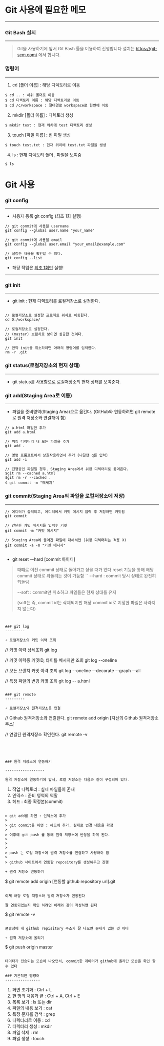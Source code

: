 # Git 사용에 필요한 메모

----------


### Git Bash 설치
------------
> Git을 사용하기에 앞서 Git Bash 툴을 이용하여 진행합니다
> 설치는 https://git-scm.com/ 에서 합니다.

### 명령어

-----------

1. cd [폴더 이름] : 해당 디렉토리로 이동

```
$ cd .. : 하위 폴더로 이동
$ cd 디렉토리 이름 : 해당 디렉토리로 이동
$ cd /c/workspace : 절대경로 workspace로 한번에 이동
```

2. mkdir [폴더 이름] : 디렉토리 생성

```
$ mkdir test : 현재 위치에 test 디렉토리 생성
```

3. touch [파일 이름] : 빈 파일 생성

```
$ touch test.txt : 현재 위치에 test.txt 파일을 생성
```

4. ls : 현재 디렉토리 폴더 , 파일을 보여줌

```
$ ls
```

# Git 사용


### git config 
----------

+ 사용자 등록 git config (최초 1회 실행)  

```
// git commit에 사용될 username
git config --global user.name "your_name"
 
// git commit에 사용될 email
git config --global user.email "your_email@example.com"
 
// 설정한 내용을 확인할 수 있다.
git config --list
```

+ 해당 작업은 <u>최초 1회만</u> 실행!
----------
### git init
  
------------
+ git init : 현재 디렉토리를 로컬저장소로 설정한다.
```

// 로컬저장소로 설정할 프로젝트 위치로 이동한다.
cd D:/workspace/
 
// 로컬저장소로 설정한다.
// (master) 브랜치로 보이면 성공한 것이다.
git init
 
// 만약 init을 취소하려면 아래의 명령어를 입력한다.
rm -r .git
```

### git status(로컬저장소의 현재 상태)
------------

+ git status를 사용함으로 로컬저장소의 현재 상태를 보여준다.


### git add(Staging Area로 이동)  
-------------

+ 파일을 준비영역(Staging Area)으로 옮긴다. (GitHub와 연동하려면 git remote로 원격 저장소와 연결해야 함)

```
// a.html 파일만 추가
git add a.html
 
// 워킹 디렉터리 내 모든 파일을 추가
git add .
 
// 명령 프롬프트에서 상호작용하면서 추가 (나갈땐 q를 입력)
git add -i
 
// 진행중인 파일일 경우, Staging Area에서 워킹 디렉터리로 옮겨온다. 
$git rm --cached a.html
$git rm -r --cached .
$ git commit -m "메세지"
```

### git commit(Staging Area의 파일을 로컬저장소에 저장)

-------------   

```
// 에디터가 출력되고, 에디터에서 커밋 메시지 입력 후 저장하면 커밋됨
git commit
 
// 간단한 커밋 메시지를 입력후 커밋
git commit -m "커밋 메시지"
 
// Staging Area에 들어간 파일에 대해서만 (워킹 디렉터리는 적용 X)
git commit -a -m "커밋 메시지"


```

+ git reset --hard [commit 아이디]

> 때떄로 이전 commit 상태로 돌아가고 싶을 때가 있다
> reset 기능을 통해 해당  commit 상태로 되돌리는 것이 가능함
``
> --hard : commit 당시 상태로 완전히 되돌림
>
> --soft : commit만 취소하고 파일들은 현재 상태를 유지
>
>(soft는 즉, commit id는 삭제되지만 해당 commit id로 지정한 파일은 사라지지 않는다)
```


### git log  
---------
  
+ 로컬저장소의 커밋 이력 조회

```
// 커밋 이력 상세조회
git log 
 
// 커밋 이력중 커밋ID, 타이틀 메시지만 조회
git log --oneline
 
// 모든 브랜치 커밋 이력 조회
git log --oneline --decorate --graph --all
 
// 특정 파일의 변경 커밋 조회
git log -- a.html
```

### git remote
---------

+ 로컬저장소와 원격저장소를 연결

```
// Github 원격저장소와 연결한다.
git remote add origin [자신의 Github 원격저장소 주소]
 
// 연결된 원격저장소 확인한다.
git remote -v
```




### 원격 저장소에 연동하기

------------------

원격 저장소에 연동하기에 앞서, 로컬 저장소는 다음과 같이 구성되어 있다.

```
1. 작업 디렉토리 : 실제 파일들이 존재
2. 인덱스 : 준비 영역의 역활
3. 헤드 : 최종 확정본(commit)
```

> git add를 하면 : 인덱스에 추가
>
> git commit을 하면 : 헤드에 추가, 실제로 변경 내용을 확정
>
> 이후에 git push 를 통해 원격 저장소에 반영을 하게 된다.
>
> 
>
> push 는 로컬 저장소에 원격 저장소를 연결하고 사용해야 함
>
> github 사이트에서 연동할 repository를 생성해두고 진행

+ 원격 저장소 연동하기

```
$ git remote add origin [연동할 github repository url].git
```

이제 해당 로컬 저장소와 원격 저장소가 연동된다

잘 연동되었는지 확인 하려면 아래와 같이 작성하면 된다

```
$ git remote -v
```

콘솔창에 내 github repisitory 주소가 잘 나오면 문제가 없는 것 이다

+ 원격 저장소에 올리기

```
$ git push origin master
```

데이터가 전송되는 모습이 나오면서, commit한 데이터가 github에 올라간 모습을 확인 할 수 있다

### 기본적인 명령어
----------------
```
1. 화면 초기화 : Ctrl + L
2. 한 행의 처음과 끝 : Ctrl + A, Ctrl + E
3. 목록 보기 : ls 또는 dir
4. 파일의 내용 보기 : cat
5. 특정 문자를 검색 : grep
6. 디렉터리로 이동 : cd
7. 디렉터리 생성 : mkdir
8. 파일 삭제 : rm
9. 파일 생성 : touch
```

